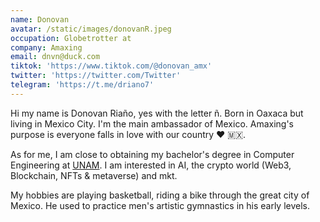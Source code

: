 ```yaml
---
name: Donovan
avatar: /static/images/donovanR.jpeg
occupation: Globetrotter at
company: Amaxing
email: dnvn@duck.com
tiktok: 'https://www.tiktok.com/@donovan_amx'
twitter: 'https://twitter.com/Twitter'
telegram: 'https://t.me/driano7'
---
```


Hi my name is Donovan Riaño, yes with the letter ñ. Born in Oaxaca but living in Mexico City. I'm the main ambassador of Mexico. Amaxing's purpose is everyone falls in love with our country ❤️ 🇲🇽.

As for me, I am close to obtaining my bachelor's degree in Computer Engineering at [UNAM](https://www.unam.mx/). I am interested in AI, the crypto world (Web3, Blockchain, NFTs & metaverse) and mkt.

My hobbies are playing basketball, riding a bike through the great city of Mexico. He used to practice men's artistic gymnastics in his early levels.
